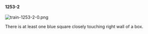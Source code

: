 #### 1253-2
![train-1253-2-0.png](https://github.com/lil-lab/nlvr/raw/master/nlvr/train/images/28/train-1253-2-0.png "train-1253-2-0.png")

There is at least one blue square closely touching right wall of a box.